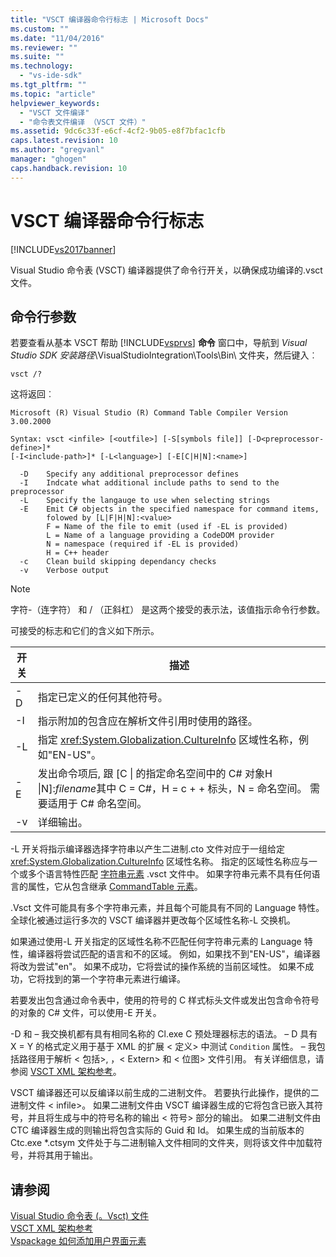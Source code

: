 ```yaml
---
title: "VSCT 编译器命令行标志 | Microsoft Docs"
ms.custom: ""
ms.date: "11/04/2016"
ms.reviewer: ""
ms.suite: ""
ms.technology: 
  - "vs-ide-sdk"
ms.tgt_pltfrm: ""
ms.topic: "article"
helpviewer_keywords: 
  - "VSCT 文件编译"
  - "命令表文件编译 （VSCT 文件）"
ms.assetid: 9dc6c33f-e6cf-4cf2-9b05-e8f7bfac1cfb
caps.latest.revision: 10
ms.author: "gregvanl"
manager: "ghogen"
caps.handback.revision: 10
---
```

# VSCT 编译器命令行标志
[!INCLUDE[vs2017banner](../../code-quality/includes/vs2017banner.md)]

Visual Studio 命令表 (VSCT) 编译器提供了命令行开关，以确保成功编译的.vsct 文件。  
  
## <a name="command-line-parameters"></a>命令行参数  
 若要查看从基本 VSCT 帮助 [!INCLUDE[vsprvs](../../code-quality/includes/vsprvs_md.md)] **命令** 窗口中，导航到 *Visual Studio SDK 安装路径*\VisualStudioIntegration\Tools\Bin\ 文件夹，然后键入︰  
  
```  
vsct /?  
```  
  
 这将返回︰  
  
```  
Microsoft (R) Visual Studio (R) Command Table Compiler Version 3.00.2000  
  
Syntax: vsct <infile> [<outfile>] [-S[symbols file]] [-D<preprocessor-define>]*  
[-I<include-path>]* [-L<language>] [-E[C|H|N]:<name>]  
  
  -D    Specify any additional preprocessor defines  
  -I    Indcate what additional include paths to send to the preprocessor  
  -L    Specify the langauge to use when selecting strings  
  -E    Emit C# objects in the specified namespace for command items,  
        folowed by [L|F|H|N]:<value>  
        F = Name of the file to emit (used if -EL is provided)  
        L = Name of a language providing a CodeDOM provider  
        N = namespace (required if -EL is provided)  
        H = C++ header  
  -c    Clean build skipping dependancy checks  
  -v    Verbose output  
```  
  
> [!NOTE]
>  字符-（连字符） 和 / （正斜杠） 是这两个接受的表示法，该值指示命令行参数。  
  
 可接受的标志和它们的含义如下所示。  
  
|开关|描述|  
|------------|-----------------|  
|-D|指定已定义的任何其他符号。|  
|-I|指示附加的包含应在解析文件引用时使用的路径。|  
|-L|指定 <xref:System.Globalization.CultureInfo> 区域性名称，例如"EN-US"。|  
|-E|发出命令项后, 跟 [C &#124; 的指定命名空间中的 C# 对象H &#124;N]:*filename*其中 C = C#，H = c + + 标头，N = 命名空间。 需要适用于 C# 命名空间。|  
|-v|详细输出。|  
  
 -L 开关将指示编译器选择字符串以产生二进制.cto 文件对应于一组给定 <xref:System.Globalization.CultureInfo> 区域性名称。 指定的区域性名称应与一个或多个语言特性匹配 [字符串元素](../../extensibility/strings-element.md) .vsct 文件中。 如果字符串元素不具有任何语言的属性，它从包含继承 [CommandTable 元素](../../extensibility/commandtable-element.md)。  
  
 .Vsct 文件可能具有多个字符串元素，并且每个可能具有不同的 Language 特性。 全球化被通过运行多次的 VSCT 编译器并更改每个区域性名称-L 交换机。  
  
 如果通过使用-L 开关指定的区域性名称不匹配任何字符串元素的 Language 特性，编译器将尝试匹配的语言和不的区域。 例如，如果找不到"EN-US"，编译器将改为尝试"en"。 如果不成功，它将尝试的操作系统的当前区域性。 如果不成功，它将找到的第一个字符串元素进行编译。  
  
 若要发出包含通过命令表中，使用的符号的 C 样式标头文件或发出包含命令符号的对象的 C# 文件，可以使用-E 开关。  
  
 -D 和 – 我交换机都有具有相同名称的 Cl.exe C 预处理器标志的语法。 – D 具有 X = Y 的格式定义用于基于 XML 的扩展 \< 定义> 中测试 `Condition` 属性。 – 我包括路径用于解析 \< 包括>, ，\< Extern> 和 \< 位图> 文件引用。 有关详细信息，请参阅 [VSCT XML 架构参考](../../extensibility/vsct-xml-schema-reference.md)。  
  
 VSCT 编译器还可以反编译以前生成的二进制文件。 若要执行此操作，提供的二进制文件 \< infile>。   如果二进制文件由 VSCT 编译器生成的它将包含已嵌入其符号，并且将生成与中的符号名称的输出 \< 符号> 部分的输出。 如果二进制文件由 CTC 编译器生成的则输出将包含实际的 Guid 和 Id。 如果生成的当前版本的 Ctc.exe *.ctsym 文件处于与二进制输入文件相同的文件夹，则将该文件中加载符号，并将其用于输出。  
  
## <a name="see-also"></a>请参阅  
 [Visual Studio 命令表 (。Vsct) 文件](../../extensibility/internals/visual-studio-command-table-dot-vsct-files.md)   
 [VSCT XML 架构参考](../../extensibility/vsct-xml-schema-reference.md)   
 [Vspackage 如何添加用户界面元素](../../extensibility/internals/how-vspackages-add-user-interface-elements.md)